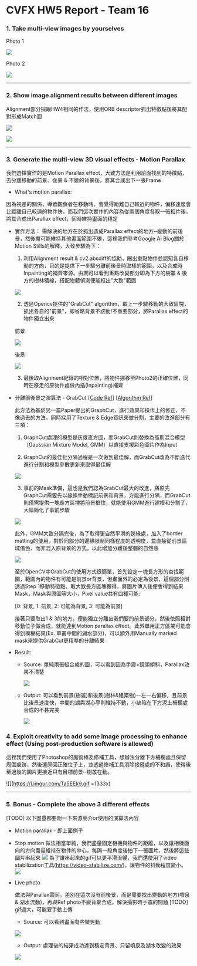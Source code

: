 # CVFX HW5 Report  - Team 16

### 1. Take multi-view images by yourselves

Photo 1

![](https://i.imgur.com/1B6KJqc.jpg)

Photo 2

![](https://i.imgur.com/mqYpLSG.jpg)


---

### 2. Show image alignment results between different images

Alignment部分採跟HW4相同的作法，使用ORB descriptor抓出特徵點後將其配對形成Match圖

![](https://i.imgur.com/klyBbDN.jpg)

![](https://i.imgur.com/Wj8spPX.jpg)

---

### 3. Generate the multi-view 3D visual effects - Motion Parallax

我們選擇實作的是Motion Parallax effect，大致方法是利用前面找到的特徵點，去分離移動的前景、後景 & 不變的背景後，將其合成出下一張Frame

* What's motion parallax:

因為視差的關係，導致觀察者在移動時，會覺得距離自己較近的物件，偏移速度會比距離自己較遠的物件快，而我們這次實作的內容為從兩個角度各取一張相片後，將其合成出Parallax effect，同時維持畫面的穩定

* 實作方法：
    需解決的地方在於抓出造成Parallax effect的地方─變動的前後景，然後盡可能維持其他畫面範圍不變，這裡我們參考Google AI Blog關於Motion Stills的解釋，大致步驟為下：
    
    1. 利用Alignment result & cv2.absdiff的協助，圈出重點物件並認知各自移動的方向，目的是提供下一步驟分離前後景時取樣的範圍，以及合成時Inpainting的補齊來源。由圖可以看到重點改變部分即為下方的樹叢 & 後方的樹林稜線，搭配物體偵測便能框出"大致"範圍
    
    ![](https://i.imgur.com/zTSIAbs.jpg)

    
    2. 透過Opencv提供的"GrabCut" algorithm，取上一步驟移動的大致區塊，抓出各自的"前景"，即省略背景不該動/不重要部分，將Parallax effect的物件獨立出來
    
    前景
    
    ![](https://i.imgur.com/cszEWXs.jpg)
    
    後景
    
    ![](https://i.imgur.com/1ynRijW.jpg)
    
    
    3. 最後取Alignment紀錄的相對位置，將物件挪移至Photo2的正確位置，同時在移走的原物件處做內插(Inpainting)補齊

* 分離前後景之演算法 - GrabCut   [[Code Ref](https://docs.opencv.org/3.4.3/d8/d83/tutorial_py_grabcut.html)] [[Algorithm Ref](https://cvg.ethz.ch/teaching/cvl/2012/grabcut-siggraph04.pdf)] 
    
    此方法為基於另一篇Paper提出的GraphCut，進行效果和操作上的修正，不像過去的方法，同時採用了Texture & Edge資訊來做分割，主要的改進部分有三項：
    
    1. GraphCut處理的模型是灰度直方圖，而GrabCut則替換為高斯混合模型（Gaussian Mixture Model, GMM）以直接支援彩色圖片作為Input
    
    2. GraphCut的最佳化分隔過程是一次做到最佳解，而GrabCut改為不斷迭代進行分割和模型參數更新來取得最佳解
    
    ![](https://i.imgur.com/Uia4ua7.png)
    
    
    3. 事前的Mask準備，這也是我們認為GrabCut最大的改進，將原先GraphCut需要先以線條手動標記前景和背景，方能進行分隔，而GrabCut則僅需提供一塊長方區塊將前景框住，就能使用GMM進行建模和分割了，大幅簡化了事前步驟
    
    ![](https://i.imgur.com/iZvGnIA.png)

    
    此外，GMM大致分隔完後，為了取得更自然平滑的邊緣處，加入了border matting的使用，對於同部分的邊緣限制同樣程度的透明度，並直接從前景區域借色、而非混入原背景的方式，以此增加分離後整體的自然感
    
    ![](https://i.imgur.com/0rfhSrK.png)

    至於OpenCV中GrabCut的使用方式很簡單，首先設定一塊長方形的查找範圍，範圍內的物件有可能是前景or背景，但畫面外的必定為後景，這個部分則透過Step 1移動特徵點、取大致長方區塊獲得，將圖片傳入後便會得到結果Mask，Mask與原圖等大小，Pixel value共有四種可能: 
    
    [0: 背景, 1: 前景, 2: 可能為背景, 3: 可能為前景]
    
    接著只要取出1 & 3的地方，便能獨立分離出我們要的前景部分，然後依照相對移動位子做合成，就能達到Motion parallax effect。此外單用正方區塊可能會得到模糊結果(Ex. 草叢中間的湖水部分)，可以額外用Manually marked mask來提供GrabCut更精準的分離結果

* Result:
    * Source: 單純兩張組合成的圖，可以看到因為手震+鏡頭傾斜，Parallax效果不清楚
        
        ![](https://i.imgur.com/Hfd0LYD.gif)
 

    * Output: 可以看到前景(樹叢)和後景(樹林&建築物)一左一右偏移，且前景比後景速度快，中間的湖與湖心亭則維持不動，小缺陷在下方泥土柵欄處合成的不甚完美
    
        ![](https://i.imgur.com/8ithwbk.gif)


### 4. Exploit creativity to add some image processing to enhance effect (Using post-production software is allowed)
    
這裡我們使用了Photoshop的魔術棒及修補工具，想辦法分離下方柵欄處且保留周圍痕跡，然後還原回正確位子上，並透過修補工具消除接縫處的不和諧，使得後至過後的圖片更接近只有目標前景─樹叢在動。

![](https://i.imgur.com/Ta5EEk9.gif =1333x)

---

### 5. Bonus - Complete the above 3 different effects
[TODO] 以下盡量都要附一下來源簡介or使用的演算法內容
* Motion parallax - 即上面例子
* Stop motion
    做法相當單純，我們盡量固定相機與物件的距離，以及讓相機面向的方向盡量維持在物件的中心，每隔一段角度後拍下一張圖片，然後將這些圖片串起來
    ![](https://imgur.com/ow77LCq.gif)
    為了讓串起來的gif可以更平滑流暢，我們還使用了video stabilization工具(https://video-stabilize.com/)，讓物件的抖動程度變小。
    ![](https://imgur.com/lSyAXtc.gif)
* Live photo

    做法與Parallax雷同，差別在這次沒有前後景，而是需要找出變動的地方(噴泉 & 湖水流動)，再與Ref photo不變背景合成，解決攝影時手震的問題
    [TODO] gif過大，可能要手動上傳
    * Source: 可以看到畫面有些微晃動
    
    ![](https://i.imgur.com/qLvaL2F.gif)
    
    
    * Output: 處理後的結果成功達到穩定背景、只留噴泉及湖水改變的效果
    
    ![](https://i.imgur.com/DRIOCto.gif)
    
